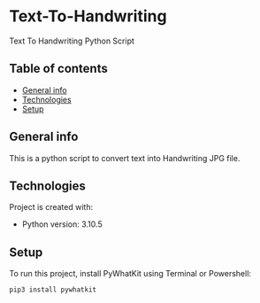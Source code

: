 # Text-To-Handwriting

Text To Handwriting Python Script

## Table of contents
* [General info](#general-info)
* [Technologies](#technologies)
* [Setup](#setup)

## General info
This is a python script to convert text into Handwriting JPG file.
	
## Technologies
Project is created with:
* Python version: 3.10.5
	
## Setup
To run this project, install PyWhatKit using Terminal or Powershell:

```
pip3 install pywhatkit
```